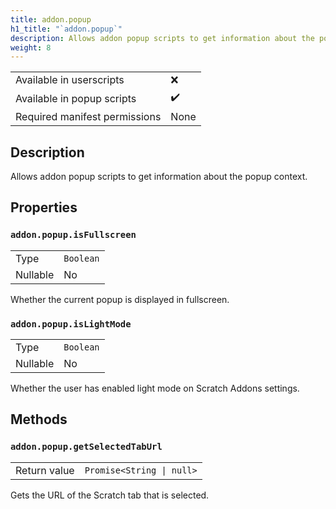 ```yaml
---
title: addon.popup
h1_title: "`addon.popup`"
description: Allows addon popup scripts to get information about the popup context.
weight: 8
---
```


| | |
|-|-|
| Available in userscripts | ❌ |
| Available in popup scripts | ✔️ |
| Required manifest permissions | None |

## Description
Allows addon popup scripts to get information about the popup context.

## Properties
### `addon.popup.isFullscreen`
<table>
  <tr>
    <td>Type</td>
    <td><code>Boolean</code></td>
  </tr>
  <tr>
    <td>Nullable</td>
    <td>No</td> 
  </tr>
</table>

Whether the current popup is displayed in fullscreen.

### `addon.popup.isLightMode`
<table>
  <tr>
    <td>Type</td>
    <td><code>Boolean</code></td>
  </tr>
  <tr>
    <td>Nullable</td>
    <td>No</td> 
  </tr>
</table>

Whether the user has enabled light mode on Scratch Addons settings.

## Methods
### `addon.popup.getSelectedTabUrl`
<table>
  <tr>
    <td>Return value</td>
    <td><code>Promise&lt;String | null></code></td>
  </tr>
</table>

Gets the URL of the Scratch tab that is selected.
